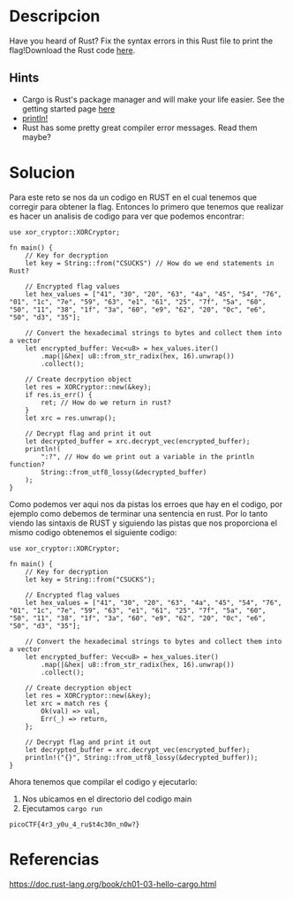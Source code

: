 
# Descripcion
Have you heard of Rust? Fix the syntax errors in this Rust file to print the flag!Download the Rust code [here](https://challenge-files.picoctf.net/c_verbal_sleep/3f0e13f541928f420d9c8c96b06d4dbf7b2fa18b15adbd457108e8c80a1f5883/fixme1.tar.gz).

## Hints
- Cargo is Rust's package manager and will make your life easier. See the getting started page [here](https://doc.rust-lang.org/book/ch01-03-hello-cargo.html)
- [println!](https://doc.rust-lang.org/std/macro.println.html)
- Rust has some pretty great compiler error messages. Read them maybe?

# Solucion

Para este reto se nos da un codigo en RUST en el cual tenemos que corregir para obtener la flag. Entonces lo primero que tenemos que realizar es hacer un analisis de codigo para ver que podemos encontrar:

```
use xor_cryptor::XORCryptor;

fn main() {
    // Key for decryption
    let key = String::from("CSUCKS") // How do we end statements in Rust?

    // Encrypted flag values
    let hex_values = ["41", "30", "20", "63", "4a", "45", "54", "76", "01", "1c", "7e", "59", "63", "e1", "61", "25", "7f", "5a", "60", "50", "11", "38", "1f", "3a", "60", "e9", "62", "20", "0c", "e6", "50", "d3", "35"];

    // Convert the hexadecimal strings to bytes and collect them into a vector
    let encrypted_buffer: Vec<u8> = hex_values.iter()
        .map(|&hex| u8::from_str_radix(hex, 16).unwrap())
        .collect();

    // Create decrpytion object
    let res = XORCryptor::new(&key);
    if res.is_err() {
        ret; // How do we return in rust?
    }
    let xrc = res.unwrap();

    // Decrypt flag and print it out
    let decrypted_buffer = xrc.decrypt_vec(encrypted_buffer);
    println!(
        ":?", // How do we print out a variable in the println function? 
        String::from_utf8_lossy(&decrypted_buffer)
    );
}    
```

Como podemos ver aqui nos da pistas los erroes que hay en el codigo, por ejemplo como debemos de terminar una sentencia en rust. Por lo tanto viendo las sintaxis de RUST y siguiendo las pistas que nos proporciona el mismo codigo obtenemos el siguiente codigo:

```
use xor_cryptor::XORCryptor;

fn main() {
    // Key for decryption
    let key = String::from("CSUCKS");

    // Encrypted flag values
    let hex_values = ["41", "30", "20", "63", "4a", "45", "54", "76", "01", "1c", "7e", "59", "63", "e1", "61", "25", "7f", "5a", "60", "50", "11", "38", "1f", "3a", "60", "e9", "62", "20", "0c", "e6", "50", "d3", "35"];

    // Convert the hexadecimal strings to bytes and collect them into a vector
    let encrypted_buffer: Vec<u8> = hex_values.iter()
        .map(|&hex| u8::from_str_radix(hex, 16).unwrap())
        .collect();

    // Create decryption object
    let res = XORCryptor::new(&key);
    let xrc = match res {
        Ok(val) => val,
        Err(_) => return,
    };

    // Decrypt flag and print it out
    let decrypted_buffer = xrc.decrypt_vec(encrypted_buffer);
    println!("{}", String::from_utf8_lossy(&decrypted_buffer));
}
```

Ahora tenemos que compilar el codigo y ejecutarlo:
1. Nos ubicamos en el directorio del codigo main
2. Ejecutamos `cargo run`

```
picoCTF{4r3_y0u_4_ru$t4c30n_n0w?}
```

# Referencias
https://doc.rust-lang.org/book/ch01-03-hello-cargo.html


